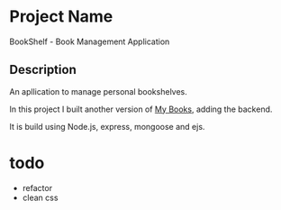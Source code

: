 # Project Name
  BookShelf - Book Management Application
## Description
  An apllication to manage personal bookshelves.

  In this project I built another version of [My Books](https://vanessacor.github.io/site/experiments/library/), adding the backend.

  It is build using Node.js, express, mongoose and ejs.

# todo
  - refactor
  - clean css
  

